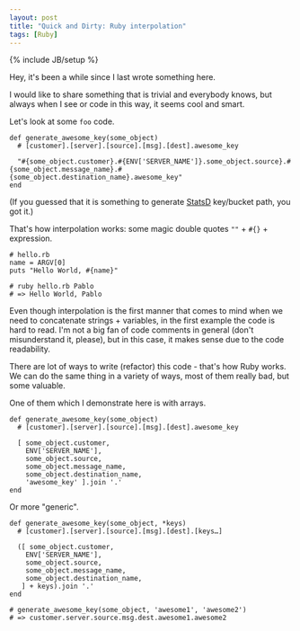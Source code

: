 ```yaml
---
layout: post
title: "Quick and Dirty: Ruby interpolation"
tags: [Ruby]
---
```

{% include JB/setup %}

Hey, it's been a while since I last wrote something here.

I would like to share something that is trivial and everybody knows, but always when I see or code in this way, it seems cool and smart.

Let's look at some `foo` code.

    def generate_awesome_key(some_object)
      # [customer].[server].[source].[msg].[dest].awesome_key

      "#{some_object.customer}.#{ENV['SERVER_NAME']}.some_object.source}.#{some_object.message_name}.#{some_object.destination_name}.awesome_key"
    end

(If you guessed that it is something to generate [StatsD](https://github.com/etsy/statsd) key/bucket path, you got it.)

That's how interpolation works: some magic double quotes `""` + `#{}` + expression.

    # hello.rb
    name = ARGV[0]
    puts "Hello World, #{name}"
   
    # ruby hello.rb Pablo
    # => Hello World, Pablo

Even though interpolation is the first manner that comes to mind when we need to concatenate strings + variables, in the first example the code is hard to read. I'm not a big fan of code comments in general (don't misunderstand it, please), but in this case, it makes sense due to the code readability.

There are lot of ways to write (refactor) this code - that's how Ruby works. We can do the same thing in a variety of ways, most of them really bad, but some valuable.

One of them which I demonstrate here is with arrays.

    def generate_awesome_key(some_object)
      # [customer].[server].[source].[msg].[dest].awesome_key

      [ some_object.customer, 
        ENV['SERVER_NAME'],
        some_object.source, 
        some_object.message_name, 
        some_object.destination_name, 
        'awesome_key' ].join '.'
    end


Or more "generic".

    def generate_awesome_key(some_object, *keys)
      # [customer].[server].[source].[msg].[dest].[keys…]

      ([ some_object.customer, 
        ENV['SERVER_NAME'],
        some_object.source, 
        some_object.message_name, 
        some_object.destination_name, 
       ] + keys).join '.'
    end

    # generate_awesome_key(some_object, 'awesome1', 'awesome2')
    # => customer.server.source.msg.dest.awesome1.awesome2
